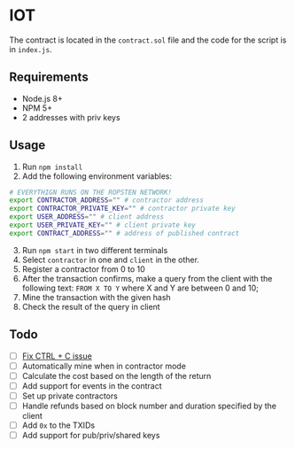 # IOT

The contract is located in the `contract.sol` file and the code for the script is in `index.js`.

## Requirements

- Node.js 8+
- NPM 5+
- 2 addresses with priv keys

## Usage

1. Run `npm install`
2. Add the following environment variables:
```bash
# EVERYTHIGN RUNS ON THE ROPSTEN NETWORK!
export CONTRACTOR_ADDRESS="" # contractor address
export CONTRACTOR_PRIVATE_KEY="" # contractor private key
export USER_ADDRESS="" # client address
export USER_PRIVATE_KEY="" # client private key
export CONTRACT_ADDRESS="" # address of published contract
```
3. Run `npm start` in two different terminals
4. Select `contractor` in one and `client` in the other.
5. Register a contractor from 0 to 10
6. After the transaction confirms, make a query from the client with the following text: `FROM X TO Y` where X and Y are between 0 and 10;
7. Mine the transaction with the given hash
8. Check the result of the query in client

## Todo

- [ ] [Fix CTRL + C issue](https://github.com/enquirer/enquirer/issues/13)
- [ ] Automatically mine when in contractor mode
- [ ] Calculate the cost based on the length of the return
- [ ] Add support for events in the contract
- [ ] Set up private contractors
- [ ] Handle refunds based on block number and duration specified by the client
- [ ] Add `0x` to the TXIDs
- [ ] Add support for pub/priv/shared keys

